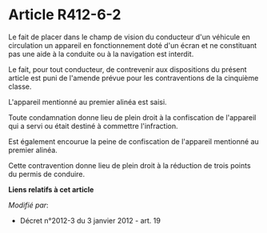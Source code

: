 # Article R412-6-2

Le fait de placer dans le champ de vision du conducteur d'un véhicule en circulation un appareil en fonctionnement doté d'un
écran et ne constituant pas une aide à la conduite ou à la navigation est interdit.

Le fait, pour tout conducteur, de contrevenir aux dispositions du présent article est puni de l'amende prévue pour les
contraventions de la cinquième classe.

L'appareil mentionné au premier alinéa est saisi.

Toute condamnation donne lieu de plein droit à la confiscation de l'appareil qui a servi ou était destiné à commettre
l'infraction.

Est également encourue la peine de confiscation de l'appareil mentionné au premier alinéa.

Cette contravention donne lieu de plein droit à la réduction de trois points du permis de conduire.

**Liens relatifs à cet article**

_Modifié par_:

  - Décret n°2012-3 du 3 janvier 2012 - art. 19
